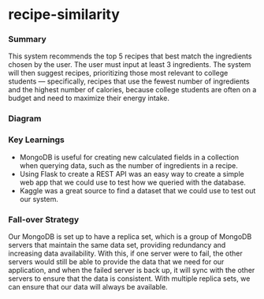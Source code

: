 # recipe-similarity

### Summary

This system recommends the top 5 recipes that best match the ingredients chosen by the user. The user must input at
least 3 ingredients. The system will then suggest recipes, prioritizing those most relevant to college students —
specifically, recipes that use the fewest number of ingredients and the highest number of calories, because college
students are often on a budget and need to maximize their energy intake.

### Diagram

### Key Learnings

- MongoDB is useful for creating new calculated fields in a collection when querying data, such as the number of
  ingredients in a recipe.
- Using Flask to create a REST API was an easy way to create a simple web app that we could use to test how we
  queried with the database.
- Kaggle was a great source to find a dataset that we could use to test out our system.

### Fall-over Strategy

Our MongoDB is set up to have a replica set, which is a group of MongoDB servers that maintain the same data set,
providing redundancy and increasing data availability. With this, if one server were to fail, the other servers would
still be able to provide the data that we need for our application, and when the failed server is back up, it will
sync with the other servers to ensure that the data is consistent. With multiple replica sets, we can ensure that our
data will always be available.
